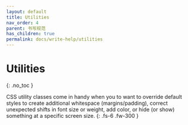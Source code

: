 ```yaml
---
layout: default
title: Utilities
nav_order: 4
parent: 书写规范
has_children: true
permalink: docs/write-help/utilities
---
```


# Utilities
{: .no_toc }

CSS utility classes come in handy when you to want to override default styles to create additional whitespace (margins/padding), correct unexpected shifts in font size or weight, add color, or hide (or show) something at a specific screen size.
{: .fs-6 .fw-300 }

